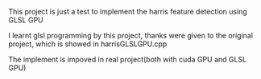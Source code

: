 This project is just a test to implement the harris feature detection using GLSL GPU

I learnt glsl programming by this project, thanks were given to the original project,
which is showed in harrisGLSLGPU.cpp

The implement is impoved in real project(both with cuda GPU and GLSL GPU)